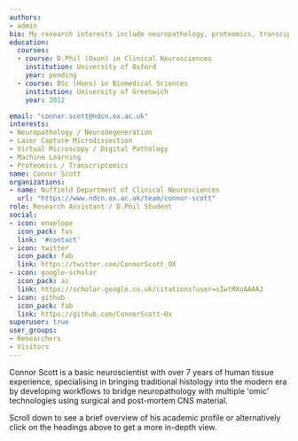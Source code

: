 ```yaml
---
authors:
- admin
bio: My research interests include neuropathology, proteomics, transciptomics and biomarker discovery. 
education:
  courses:
  - course: D.Phil (Oxon) in Clinical Neurosciences
    institution: University of Oxford
    year: pending
  - course: BSc (Hons) in Biomedical Sciences
    institution: University of Greenwich
    year: 2012

email: "connor.scott@ndcn.ox.ac.uk"
interests:
- Neuropathology / Neurodegeneration
- Laser Capture Microdissection
- Virtual Microscopy / Digital Pathology
- Machine Learning
- Proteomics / Transcriptomics
name: Connor Scott
organizations:
- name: Nuffield Department of Clinical Neurosciences
  url: "https://www.ndcn.ox.ac.uk/team/connor-scott"
role: Research Assistant / D.Phil Student
social:
- icon: envelope
  icon_pack: fas
  link: '#contact'
- icon: twitter
  icon_pack: fab
  link: https://twitter.com/ConnorScott_OX
- icon: google-scholar
  icon_pack: ai
  link: https://scholar.google.co.uk/citations?user=sIwtMXoAAAAJ
- icon: github
  icon_pack: fab
  link: https://github.com/ConnorScott-Ox
superuser: true
user_groups:
- Researchers
- Visitors
---
```


Connor Scott is a basic neuroscientist with over 7 years of human tissue experience, specialising in bringing traditional histology into the modern era by developing workflows to bridge neuropathology with multiple 'omic' technologies using surgical and post-mortem CNS material. 

Scroll down to see a brief overview of his academic profile or alternatively click on the headings above to get a more in-depth view.
